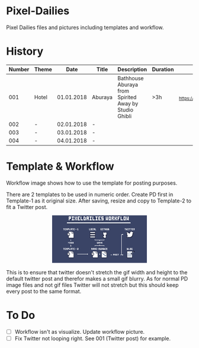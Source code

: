 # Pixel-Dailies
Pixel Dailies files and pictures including templates and workflow.

# History
| Number  | Theme | Date  | Title | Description | Duration | URL |
| ------------- | ------------- | ------------- | ------------- | ------------- | ------------- | ------------- |
| 001 | Hotel | 01.01.2018 | Aburaya | Bathhouse Aburaya from Spirited Away by Studio Ghibli | >3h |<sub>https://twitter.com/ErisTubo/status/947912868627918849</sub>
| 002 | - | 02.01.2018 | - |
| 003 | - | 03.01.2018 | - |
| 004 | - | 04.01.2018 | - |


# Template & Workflow
Workflow image shows how to use the template for posting purposes.

There are 2 templates to be used in numeric order.
Create PD first in Template-1 as it original size. After saving, resize and copy to Template-2 to fit a Twitter post.
<p align="center">
  <img src="https://github.com/ErisTubo/Pixel-Dailies/blob/master/Pixel%20Dailies.png?raw=true" alt="...">
</p>

This is to ensure that twitter doesn't stretch the gif width and height to the default twitter post and therefor makes a small gif blurry.
As for normal PD image files and not gif files Twitter will not stretch but this should keep every post to the same format.

# To Do
- [ ] Workflow isn't as visualize. Update workflow picture.
- [ ] Fix Twitter not looping right. See 001 (Twitter post) for example.
